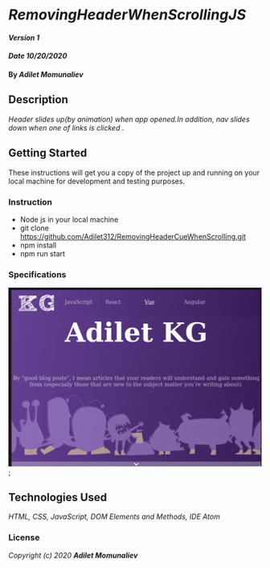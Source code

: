 # _RemovingHeaderWhenScrollingJS_

#### _Version 1_
#### _Date 10/20/2020_
#### By _**Adilet Momunaliev**_

## Description

_Header slides up(by animation) when app opened.In addition, nav slides down when one of links is clicked ._

## Getting Started

These instructions will get you a copy of the project up and running on your local machine for development and testing purposes.

### Instruction

* Node js in your local machine
* git clone https://github.com/Adilet312/RemovingHeaderCueWhenScrolling.git
* npm install
* npm run start
### Specifications
 ![min-width:620px](scrollingHeader.png);
## Technologies Used

_HTML, CSS, JavaScript, DOM Elements and Methods, IDE Atom_

### License

*_Copyright (c) 2020 **Adilet Momunaliev**_*
